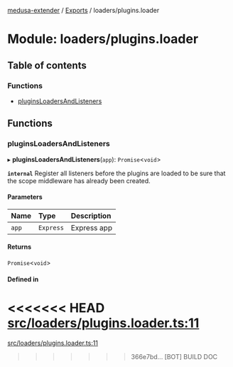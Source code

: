 [medusa-extender](../README.md) / [Exports](../modules.md) / loaders/plugins.loader

# Module: loaders/plugins.loader

## Table of contents

### Functions

- [pluginsLoadersAndListeners](loaders_plugins_loader.md#pluginsloadersandlisteners)

## Functions

### pluginsLoadersAndListeners

▸ **pluginsLoadersAndListeners**(`app`): `Promise`<`void`\>

**`internal`**
Register all listeners before the plugins are loaded to be sure that the scope middleware has already been created.

#### Parameters

| Name | Type | Description |
| :------ | :------ | :------ |
| `app` | `Express` | Express app |

#### Returns

`Promise`<`void`\>

#### Defined in

<<<<<<< HEAD
[src/loaders/plugins.loader.ts:11](https://github.com/adrien2p/medusa-extender/blob/89f7223/src/loaders/plugins.loader.ts#L11)
=======
[src/loaders/plugins.loader.ts:11](https://github.com/adrien2p/medusa-extender/blob/23cd201/src/loaders/plugins.loader.ts#L11)
>>>>>>> 366e7bd... [BOT] BUILD DOC
